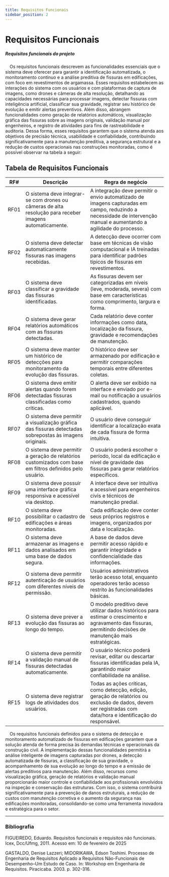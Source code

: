 ```yaml
---
title: Requisitos Funcionais
sidebar_position: 2
---
```


# Requisitos Funcionais

##### Requisitos funcionais do projeto

&emsp;Os requisitos funcionais descrevem as funcionalidades essenciais que o sistema deve oferecer para garantir a identificação automatizada, o monitoramento contínuo e a análise preditiva de fissuras em edificações, com foco em revestimentos de argamassa. Esses requisitos estabelecem as interações do sistema com os usuários e com plataformas de captura de imagens, como drones e câmeras de alta resolução, detalhando as capacidades necessárias para processar imagens, detectar fissuras com inteligência artificial, classificar sua gravidade, registrar seu histórico de evolução e emitir alertas preventivos. Além disso, abrangem funcionalidades como geração de relatórios automáticos, visualização gráfica das fissuras sobre as imagens originais, validação manual por engenheiros, e registro de atividades para fins de rastreabilidade e auditoria. Dessa forma, esses requisitos garantem que o sistema atenda aos objetivos de precisão técnica, usabilidade e confiabilidade, contribuindo significativamente para a manutenção preditiva, a segurança estrutural e a redução de custos operacionais nas construções monitoradas, como é possível observar na tabela a seguir:

## Tabela de Requisitos Funcionais 

| RF#  | Descrição | Regra de negócio |
|------|-----------|------------------|
| RF01 | O sistema deve integrar-se com drones ou câmeras de alta resolução para receber imagens automaticamente. | A integração deve permitir o envio automatizado de imagens capturadas em campo, reduzindo a necessidade de intervenção manual e aumentando a agilidade do processo. |
| RF02 | O sistema deve detectar automaticamente fissuras nas imagens recebidas. | A detecção deve ocorrer com base em técnicas de visão computacional e IA treinadas para identificar padrões típicos de fissuras em revestimentos. |
| RF03 | O sistema deve classificar a gravidade das fissuras identificadas. | As fissuras devem ser categorizadas em níveis (leve, moderada, severa) com base em características como comprimento, largura e forma. |
| RF04 | O sistema deve gerar relatórios automáticos com as fissuras detectadas. | Cada relatório deve conter informações como data, localização da fissura, gravidade e recomendações de manutenção. |
| RF05 | O sistema deve manter um histórico de detecções para monitoramento da evolução das fissuras. | O histórico deve ser armazenado por edificação e permitir comparações temporais entre diferentes coletas. |
| RF06 | O sistema deve emitir alertas quando forem detectadas fissuras classificadas como críticas. | O alerta deve ser exibido na interface e enviado por e-mail ou notificação a usuários cadastrados, quando aplicável. |
| RF07 | O sistema deve permitir a visualização gráfica das fissuras detectadas sobrepostas às imagens originais. | O usuário deve conseguir identificar a localização exata de cada fissura de forma intuitiva. |
| RF08 | O sistema deve permitir a geração de relatórios customizados com base em filtros definidos pelo usuário. | O usuário poderá escolher o período, local da edificação e nível de gravidade das fissuras para gerar relatórios específicos. |
| RF09 | O sistema deve possuir uma interface gráfica responsiva e acessível via desktop. | A interface deve ser intuitiva e acessível para engenheiros civis e técnicos de manutenção predial. |
| RF10 | O sistema deve possibilitar o cadastro de edificações e áreas monitoradas. | Cada edificação deve conter seus próprios registros e imagens, organizados por data e localização. |
| RF11 | O sistema deve armazenar as imagens e dados analisados em uma base de dados segura. | A base de dados deve permitir acesso rápido e garantir integridade e confidencialidade das informações. |
| RF12 | O sistema deve permitir autenticação de usuários com diferentes níveis de permissão. | Usuários administrativos terão acesso total, enquanto operadores terão acesso restrito às funcionalidades básicas. |
| RF13 | O sistema deve prever a evolução das fissuras ao longo do tempo. | O modelo preditivo deve utilizar dados históricos para estimar o crescimento e agravamento das fissuras, permitindo decisões de manutenção mais estratégicas. |
| RF14 | O sistema deve permitir a validação manual de fissuras detectadas automaticamente. | O usuário técnico poderá revisar, editar ou descartar fissuras identificadas pela IA, garantindo maior confiabilidade na análise. |
| RF15 | O sistema deve registrar logs de atividades dos usuários. | Todas as ações críticas, como detecção, edição, geração de relatórios ou exclusão de dados, devem ser registradas com data/hora e identificação do responsável. |

&emsp;Os requisitos funcionais definidos para o sistema de detecção e monitoramento automatizado de fissuras em edificações garantem que a solução atenda de forma precisa às demandas técnicas e operacionais da construção civil. A implementação dessas funcionalidades permitirá a análise inteligente de imagens capturadas por drones, a detecção automatizada de fissuras, a classificação de sua gravidade, o acompanhamento de sua evolução ao longo do tempo e a emissão de alertas preditivos para manutenção. Além disso, recursos como visualização gráfica, geração de relatórios e validação manual proporcionarão maior controle e confiabilidade aos profissionais envolvidos na inspeção e conservação das estruturas. Com isso, o sistema contribuirá significativamente para a prevenção de danos estruturais, a redução de custos com manutenção corretiva e o aumento da segurança nas edificações monitoradas, consolidando-se como uma ferramenta inovadora e estratégica para o setor.

---

### Bibliografia

FIGUEIREDO, Eduardo. Requisitos funcionais e requisitos não funcionais. Icex, Dcc/Ufmg, 2011. Acesso em: 10 de fevereiro de 2025

GASTALDO, Denise Lazzeri; MIDORIKAWA, Edson Toshimi. Processo de Engenharia de Requisitos Aplicado a Requisitos Não-Funcionais de Desempenho–Um Estudo de Caso. In: Workshop em Engenharia de Requisitos. Piracicaba. 2003. p. 302-316.
